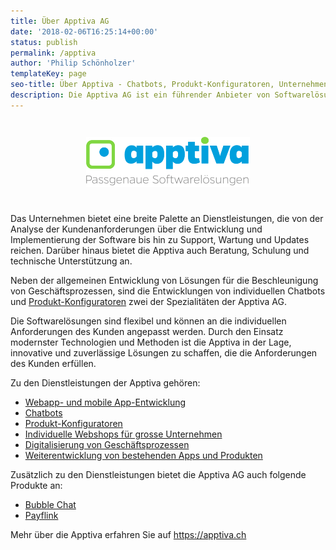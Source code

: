 ```yaml
---
title: Über Apptiva AG
date: '2018-02-06T16:25:14+00:00'
status: publish
permalink: /apptiva
author: 'Philip Schönholzer'
templateKey: page
seo-title: Über Apptiva - Chatbots, Produkt-Konfiguratoren, Unternehmenslösungen
description: Die Apptiva AG ist ein führender Anbieter von Softwarelösungen, der sich auf die Entwicklung von benutzerfreundlichen und anpassbaren Lösungen spezialisiert hat. Seit ihrer Gründung im Jahr 2015 hat die Apptiva ihren Kundenstamm kontinuierlich erweitert und ist heute ein fester Bestandteil der Schweizer IT-Landschaft.
---
```


<img src="logo-slogan.svg" style="display: block; max-width: 400px; margin-inline: auto; padding: 2em;" />

Das Unternehmen bietet eine breite Palette an Dienstleistungen, die von der Analyse der Kundenanforderungen über die Entwicklung und Implementierung der Software bis hin zu Support, Wartung und Updates reichen. Darüber hinaus bietet die Apptiva auch Beratung, Schulung und technische Unterstützung an.

Neben der allgemeinen Entwicklung von Lösungen für die Beschleunigung von Geschäftsprozessen, sind die Entwicklungen von individuellen Chatbots und [Produkt-Konfiguratoren](https://apptiva.ch/produktkonfiguratoren/) zwei der Spezialitäten der Apptiva AG.

Die Softwarelösungen sind flexibel und können an die individuellen Anforderungen des Kunden angepasst werden. Durch den Einsatz modernster Technologien und Methoden ist die Apptiva in der Lage, innovative und zuverlässige Lösungen zu schaffen, die die Anforderungen des Kunden erfüllen.

Zu den Dienstleistungen der Apptiva gehören:

- [Webapp- und mobile App-Entwicklung](https://apptiva.ch/individuelle-entwicklung/)
- [Chatbots](https://apptiva.ch/chatbots/)
- [Produkt-Konfiguratoren](https://apptiva.ch/produktkonfiguratoren/)
- [Individuelle Webshops für grosse Unternehmen](https://apptiva.ch/einzigartiger-webshop/)
- [Digitalisierung von Geschäftsprozessen](https://apptiva.ch/digitalisierung-unternehmen/)
- [Weiterentwicklung von bestehenden Apps und Produkten](https://apptiva.ch/unterstuetzung/)

Zusätzlich zu den Dienstleistungen bietet die Apptiva AG auch folgende Produkte an:

- [Bubble Chat](https://www.bubble-chat.ch/)
- [Payflink](https://payflink.com/)

Mehr über die Apptiva erfahren Sie auf <https://apptiva.ch>

